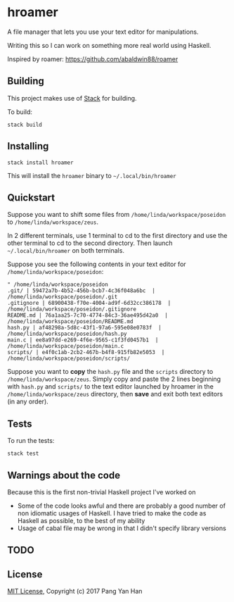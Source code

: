 # hroamer

A file manager that lets you use your text editor for manipulations.

Writing this so I can work on something more real world using Haskell.

Inspired by roamer: https://github.com/abaldwin88/roamer


## Building

This project makes use of [Stack](https://docs.haskellstack.org/en/stable/README/) for building.

To build:

```
stack build
```


## Installing

```
stack install hroamer
```

This will install the `hroamer` binary to `~/.local/bin/hroamer`


## Quickstart

Suppose you want to shift some files from `/home/linda/workspace/poseidon` to `/home/linda/workspace/zeus`.

In 2 different terminals, use 1 terminal to cd to the first directory and use the other terminal to cd to the second directory. Then launch `~/.local/bin/hroamer` on both terminals.

Suppose you see the following contents in your text editor for `/home/linda/workspace/poseidon`:

```
" /home/linda/workspace/poseidon
.git/ | 59472a7b-4b52-456b-bcb7-4c36f048a6bc  | /home/linda/workspace/poseidon/.git
.gitignore | 68900438-f70e-4004-ad9f-6d32cc386178  | /home/linda/workspace/poseidon/.gitignore
README.md | 76a1aa25-7c70-4774-84c3-36ae495d42a0  | /home/linda/workspace/poseidon/README.md
hash.py | af48298a-5d8c-43f1-97a6-595e08e0783f  | /home/linda/workspace/poseidon/hash.py
main.c | ee8a97dd-e269-4f6e-9565-c1f3fd0457b1  | /home/linda/workspace/poseidon/main.c
scripts/ | e4f0c1ab-2cb2-467b-b4f8-915fb82e5053  | /home/linda/workspace/poseidon/scripts/
```

Suppose you want to **copy** the `hash.py` file and the `scripts` directory to `/home/linda/workspace/zeus`. Simply copy and paste the 2 lines beginning with `hash.py` and `scripts/` to the text editor launched by hroamer in the `/home/linda/workspace/zeus` directory, then **save** and exit both text editors (in any order).


## Tests

To run the tests:

```
stack test
```


## Warnings about the code

Because this is the first non-trivial Haskell project I've worked on

- Some of the code looks awful and there are probably a good number of non idiomatic usages of Haskell. I have tried to make the code as Haskell as possible, to the best of my ability
- Usage of cabal file may be wrong in that I didn't specify library versions


## TODO


## License

[MIT License](/LICENSE), Copyright (c) 2017 Pang Yan Han
